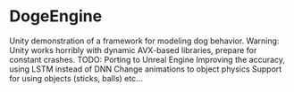 # DogeEngine
Unity demonstration of a framework for modeling dog behavior.
Warning: Unity works horribly with dynamic AVX-based libraries, prepare for constant crashes.
TODO:
Porting to Unreal Engine
Improving the accuracy, using LSTM instead of DNN
Change animations to object physics
Support for using objects (sticks, balls)
etc...
